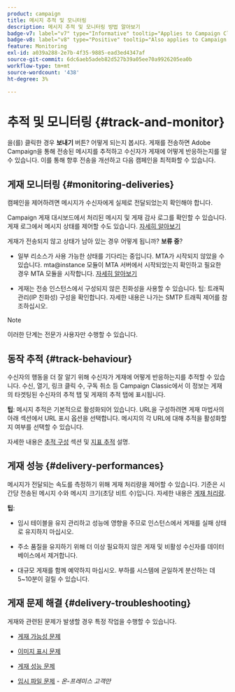 ```yaml
---
product: campaign
title: 메시지 추적 및 모니터링
description: 메시지 추적 및 모니터링 방법 알아보기
badge-v7: label="v7" type="Informative" tooltip="Applies to Campaign Classic v7"
badge-v8: label="v8" type="Positive" tooltip="Also applies to Campaign v8"
feature: Monitoring
exl-id: a039a288-2e7b-4f35-9885-ead3ed4347af
source-git-commit: 6dc6aeb5adeb82d527b39a05ee70a9926205ea0b
workflow-type: tm+mt
source-wordcount: '438'
ht-degree: 3%

---
```


# 추적 및 모니터링 {#track-and-monitor}



을(를) 클릭한 경우 **보내기** 버튼? 어떻게 되는지 봅시다. 게재를 전송하면 Adobe Campaign을 통해 전송된 메시지를 추적하고 수신자가 게재에 어떻게 반응하는지를 알 수 있습니다. 이를 통해 향후 전송을 개선하고 다음 캠페인을 최적화할 수 있습니다.

## 게재 모니터링 {#monitoring-deliveries}

캠페인을 제어하려면 메시지가 수신자에게 실제로 전달되었는지 확인해야 합니다.

Campaign 게재 대시보드에서 처리된 메시지 및 게재 감사 로그를 확인할 수 있습니다.
게재 로그에서 메시지 상태를 제어할 수도 있습니다. [자세히 알아보기](about-delivery-monitoring.md)

게재가 전송되지 않고 상태가 남아 있는 경우 어떻게 됩니까? **보류 중**?

* 일부 리소스가 사용 가능한 상태를 기다리는 중입니다. MTA가 시작되지 않았을 수 있습니다.
mta@instance 모듈이 MTA 서버에서 시작되었는지 확인하고 필요한 경우 MTA 모듈을 시작합니다. [자세히 알아보기](../../production/using/administration.md)

* 게재는 전송 인스턴스에서 구성되지 않은 친화성을 사용할 수 있습니다.
팁: 트래픽 관리(IP 친화성) 구성을 확인합니다. 자세한 내용은 나가는 SMTP 트래픽 제어를 참조하십시오.

>[!NOTE]
>
>이러한 단계는 전문가 사용자만 수행할 수 있습니다.

## 동작 추적 {#track-behaviour}

수신자의 행동을 더 잘 알기 위해 수신자가 게재에 어떻게 반응하는지를 추적할 수 있습니다. 수신, 열기, 링크 클릭 수, 구독 취소 등 Campaign Classic에서 이 정보는 게재의 타겟팅된 수신자의 추적 탭 및 게재의 추적 탭에 표시됩니다.

**팁**: 메시지 추적은 기본적으로 활성화되어 있습니다. URL을 구성하려면 게재 마법사의 아래 섹션에서 URL 표시 옵션을 선택합니다. 메시지의 각 URL에 대해 추적을 활성화할지 여부를 선택할 수 있습니다.

자세한 내용은 [추적 구성](how-to-configure-tracked-links.md) 섹션 및 [지표 추적](../../reporting/using/delivery-reports.md#tracking-indicators) 설명.

## 게재 성능 {#delivery-performances}

메시지가 전달되는 속도를 측정하기 위해 게재 처리량을 제어할 수 있습니다. 기준은 시간당 전송된 메시지 수와 메시지 크기(초당 비트 수)입니다. 자세한 내용은 [게재 처리량](../../reporting/using/global-reports.md#delivery-throughput).

**팁**:

* 임시 테이블을 유지 관리하고 성능에 영향을 주므로 인스턴스에서 게재를 실패 상태로 유지하지 마십시오.

* 주소 품질을 유지하기 위해 더 이상 필요하지 않은 게재 및 비활성 수신자를 데이터베이스에서 제거합니다.

* 대규모 게재를 함께 예약하지 마십시오. 부하를 시스템에 균일하게 분산하는 데 5~10분이 걸릴 수 있습니다.

## 게재 문제 해결 {#delivery-troubleshooting}

게재와 관련된 문제가 발생할 경우 특정 작업을 수행할 수 있습니다.

* [게재 가능성 문제](../../production/using/performance-and-throughput-issues.md#deliverability_issues)

* [이미지 표시 문제](../../production/using/image-display-issues.md)

* [게재 성능 문제](delivery-performances.md)

* [임시 파일 문제](../../production/using/temporary-files.md) - *온-프레미스 고객만*
